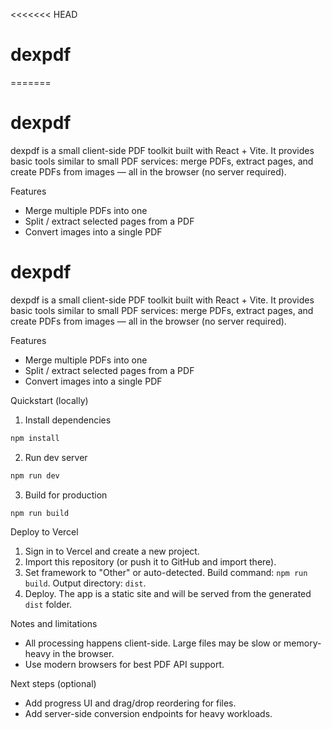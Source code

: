 <<<<<<< HEAD
# dexpdf
=======
# dexpdf

dexpdf is a small client-side PDF toolkit built with React + Vite. It provides basic tools similar to small PDF services: merge PDFs, extract pages, and create PDFs from images — all in the browser (no server required).

Features
- Merge multiple PDFs into one
- Split / extract selected pages from a PDF
- Convert images into a single PDF

# dexpdf

dexpdf is a small client-side PDF toolkit built with React + Vite. It provides basic tools similar to small PDF services: merge PDFs, extract pages, and create PDFs from images — all in the browser (no server required).

Features
- Merge multiple PDFs into one
- Split / extract selected pages from a PDF
- Convert images into a single PDF

Quickstart (locally)

1. Install dependencies

```powershell
npm install
```

2. Run dev server

```powershell
npm run dev
```

3. Build for production

```powershell
npm run build
```

Deploy to Vercel

1. Sign in to Vercel and create a new project.
2. Import this repository (or push it to GitHub and import there).
3. Set framework to "Other" or auto-detected. Build command: `npm run build`. Output directory: `dist`.
4. Deploy. The app is a static site and will be served from the generated `dist` folder.

Notes and limitations
- All processing happens client-side. Large files may be slow or memory-heavy in the browser.
- Use modern browsers for best PDF API support.

Next steps (optional)
- Add progress UI and drag/drop reordering for files.
- Add server-side conversion endpoints for heavy workloads.
